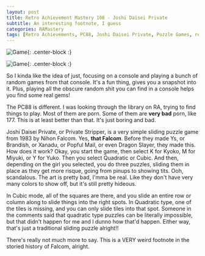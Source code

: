 ```yaml
---
layout: post
title: Retro Achievement Mastery 108 - Joshi Daisei Private
subtitle: An interesting footnote, I guess
categories: RAMastery
tags: [Retro Achievements, PC88, Joshi Daisei Private, Puzzle Games, retro games, obscure games, Reviews]
---
```




![Game](https://imgur.com/q2wUP34.png){: .center-block :}

![Game](https://imgur.com/G4rcjYO.png){: .center-block :}

So I kinda like the idea of just, focusing on a console and playing a bunch of random games from that console. It's a fun thing, gives you a snapshot into it. Plus, playing all the obscure random shit you can find in a console helps you find some real gems!

The PC88 is different. I was looking through the library on RA, trying to find things to play. Most of them are porn. Some of them are **very bad** porn, like 177. This is at least better than that. It's just boring and bad.

Joshi Daisei Private, or Private Stripper, is a very simple sliding puzzle game from 1983 by Nihon Falcom. Yes, **that Falcom**. Before they made Ys, or Brandish, or Xanadu, or Popful Mail, or even Dragon Slayer, they made this. How does it work? Okay, you start the game, then select K for Kyoko, M for Miyuki, or Y for Yuko. Then you select Quadratic or Cubic. And then, depending on the girl you selected, you do three puzzles, sliding them in place as they get more risque, going from pinups to showing tits. Ooh, scandalous. The art is pretty bad, I'mma be real. Like they don't have very many colors to show off, but it's still pretty hideous.

In Cubic mode, all of the squares are there, and you slide an entire row or column along to slide things into the right spots. In Quadratic type, one of the tiles is missing, and you can only slide tiles into that spot. Someone in the comments said that quadratic type puzzles can be literally impossible, but that didn't happen for me and I dunno how that'd happen. Either way, that's just a traditional sliding puzzle alright!!

There's really not much more to say. This is a VERY weird footnote in the storied history of Falcom, alright. 